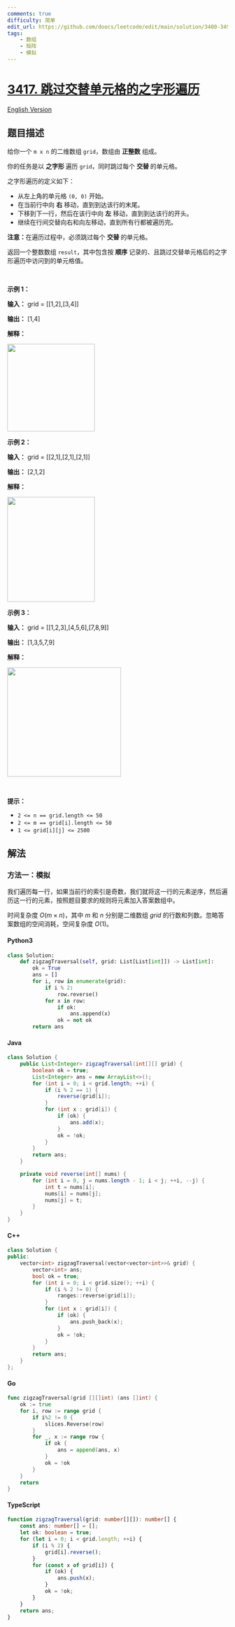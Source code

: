 ```yaml
---
comments: true
difficulty: 简单
edit_url: https://github.com/doocs/leetcode/edit/main/solution/3400-3499/3417.Zigzag%20Grid%20Traversal%20With%20Skip/README.md
tags:
    - 数组
    - 矩阵
    - 模拟
---
```


<!-- problem:start -->

# [3417. 跳过交替单元格的之字形遍历](https://leetcode.cn/problems/zigzag-grid-traversal-with-skip)

[English Version](/solution/3400-3499/3417.Zigzag%20Grid%20Traversal%20With%20Skip/README_EN.md)

## 题目描述

<!-- description:start -->

<p>给你一个 <code>m x n</code> 的二维数组 <code>grid</code>，数组由&nbsp;<strong>正整数</strong> 组成。</p>

<p>你的任务是以&nbsp;<strong>之字形&nbsp;</strong>遍历 <code>grid</code>，同时跳过每个&nbsp;<strong>交替&nbsp;</strong>的单元格。</p>

<p>之字形遍历的定义如下：</p>

<ul>
	<li>从左上角的单元格 <code>(0, 0)</code> 开始。</li>
	<li>在当前行中向 <strong>右</strong> 移动，直到到达该行的末尾。</li>
	<li>下移到下一行，然后在该行中向&nbsp;<strong>左</strong><em>&nbsp;</em>移动，直到到达该行的开头。</li>
	<li>继续在行间交替向右和向左移动，直到所有行都被遍历完。</li>
</ul>

<p><strong>注意：</strong>在遍历过程中，必须跳过每个&nbsp;<strong>交替&nbsp;</strong>的单元格。</p>

<p>返回一个整数数组 <code>result</code>，其中包含按&nbsp;<strong>顺序&nbsp;</strong>记录的、且跳过交替单元格后的之字形遍历中访问到的单元格值。</p>

<p>&nbsp;</p>

<p><strong class="example">示例 1：</strong></p>

<div class="example-block">
<p><strong>输入：</strong> <span class="example-io">grid = [[1,2],[3,4]]</span></p>

<p><strong>输出：</strong> <span class="example-io">[1,4]</span></p>

<p><strong>解释：</strong></p>

<p><strong><img alt="" src="https://fastly.jsdelivr.net/gh/doocs/leetcode@main/solution/3400-3499/3417.Zigzag%20Grid%20Traversal%20With%20Skip/images/4012_example0.png" style="width: 200px; height: 200px;" /></strong></p>
</div>

<p><strong class="example">示例 2：</strong></p>

<div class="example-block">
<p><strong>输入：</strong> <span class="example-io">grid = [[2,1],[2,1],[2,1]]</span></p>

<p><strong>输出：</strong> <span class="example-io">[2,1,2]</span></p>

<p><strong>解释：</strong></p>

<p><img alt="" src="https://fastly.jsdelivr.net/gh/doocs/leetcode@main/solution/3400-3499/3417.Zigzag%20Grid%20Traversal%20With%20Skip/images/4012_example1.png" style="width: 200px; height: 240px;" /></p>
</div>

<p><strong class="example">示例 3：</strong></p>

<div class="example-block">
<p><strong>输入：</strong> <span class="example-io">grid = [[1,2,3],[4,5,6],[7,8,9]]</span></p>

<p><strong>输出：</strong> <span class="example-io">[1,3,5,7,9]</span></p>

<p><strong>解释：</strong></p>

<p><img alt="" src="https://fastly.jsdelivr.net/gh/doocs/leetcode@main/solution/3400-3499/3417.Zigzag%20Grid%20Traversal%20With%20Skip/images/4012_example2.png" style="width: 260px; height: 250px;" /></p>
</div>

<p>&nbsp;</p>

<p><strong>提示：</strong></p>

<ul>
	<li><code>2 &lt;= n == grid.length &lt;= 50</code></li>
	<li><code>2 &lt;= m == grid[i].length &lt;= 50</code></li>
	<li><code>1 &lt;= grid[i][j] &lt;= 2500</code></li>
</ul>

<!-- description:end -->

## 解法

<!-- solution:start -->

### 方法一：模拟

我们遍历每一行，如果当前行的索引是奇数，我们就将这一行的元素逆序，然后遍历这一行的元素，按照题目要求的规则将元素加入答案数组中。

时间复杂度 $O(m \times n)$，其中 $m$ 和 $n$ 分别是二维数组 $\textit{grid}$ 的行数和列数。忽略答案数组的空间消耗，空间复杂度 $O(1)$。

<!-- tabs:start -->

#### Python3

```python
class Solution:
    def zigzagTraversal(self, grid: List[List[int]]) -> List[int]:
        ok = True
        ans = []
        for i, row in enumerate(grid):
            if i % 2:
                row.reverse()
            for x in row:
                if ok:
                    ans.append(x)
                ok = not ok
        return ans
```

#### Java

```java
class Solution {
    public List<Integer> zigzagTraversal(int[][] grid) {
        boolean ok = true;
        List<Integer> ans = new ArrayList<>();
        for (int i = 0; i < grid.length; ++i) {
            if (i % 2 == 1) {
                reverse(grid[i]);
            }
            for (int x : grid[i]) {
                if (ok) {
                    ans.add(x);
                }
                ok = !ok;
            }
        }
        return ans;
    }

    private void reverse(int[] nums) {
        for (int i = 0, j = nums.length - 1; i < j; ++i, --j) {
            int t = nums[i];
            nums[i] = nums[j];
            nums[j] = t;
        }
    }
}
```

#### C++

```cpp
class Solution {
public:
    vector<int> zigzagTraversal(vector<vector<int>>& grid) {
        vector<int> ans;
        bool ok = true;
        for (int i = 0; i < grid.size(); ++i) {
            if (i % 2 != 0) {
                ranges::reverse(grid[i]);
            }
            for (int x : grid[i]) {
                if (ok) {
                    ans.push_back(x);
                }
                ok = !ok;
            }
        }
        return ans;
    }
};
```

#### Go

```go
func zigzagTraversal(grid [][]int) (ans []int) {
	ok := true
	for i, row := range grid {
		if i%2 != 0 {
			slices.Reverse(row)
		}
		for _, x := range row {
			if ok {
				ans = append(ans, x)
			}
			ok = !ok
		}
	}
	return
}
```

#### TypeScript

```ts
function zigzagTraversal(grid: number[][]): number[] {
    const ans: number[] = [];
    let ok: boolean = true;
    for (let i = 0; i < grid.length; ++i) {
        if (i % 2) {
            grid[i].reverse();
        }
        for (const x of grid[i]) {
            if (ok) {
                ans.push(x);
            }
            ok = !ok;
        }
    }
    return ans;
}
```

<!-- tabs:end -->

<!-- solution:end -->

<!-- problem:end -->
